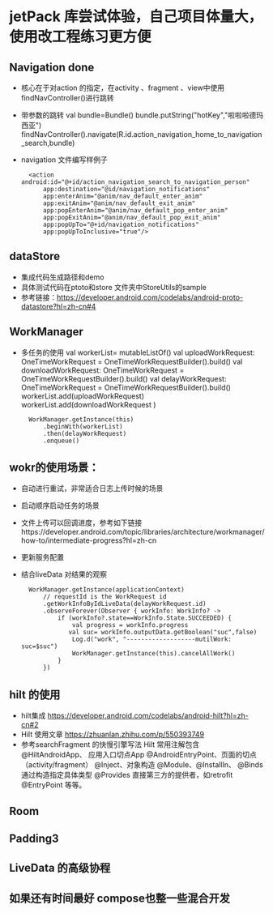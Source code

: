 # jetPack 库尝试体验，自己项目体量大，使用改工程练习更方便

##  Navigation  done

* 核心在于对action 的指定，在activity 、fragment 、view中使用findNavController()进行跳转

* 带参数的跳转
  val bundle=Bundle()
  bundle.putString("hotKey","啦啦啦德玛西亚")
  findNavController().navigate(R.id.action_navigation_home_to_navigation_search,bundle)

* navigation 文件编写样例子
    <fragment
        android:id="@+id/navigation_search"
        android:name="com.jetpack.dust.ui.seach.SearchFragment"
        android:label="搜索"
        tools:layout="@layout/fragment_person" >


        <action android:id="@+id/action_navigation_search_to_navigation_person"
            app:destination="@id/navigation_notifications"
            app:enterAnim="@anim/nav_default_enter_anim"
            app:exitAnim="@anim/nav_default_exit_anim"
            app:popEnterAnim="@anim/nav_default_pop_enter_anim"
            app:popExitAnim="@anim/nav_default_pop_exit_anim"
            app:popUpTo="@+id/navigation_notifications"
            app:popUpToInclusive="true"/>
    </fragment>




##  dataStore 
* 集成代码生成路径和demo
* 具体测试代码在ptoto和store 文件夹中StoreUtils的sample
* 参考链接：https://developer.android.com/codelabs/android-proto-datastore?hl=zh-cn#4

## WorkManager
* 多任务的使用
  val workerList= mutableListOf<OneTimeWorkRequest>()
  val uploadWorkRequest: OneTimeWorkRequest = OneTimeWorkRequestBuilder<UploadWorker>().build()
  val downloadWorkRequest: OneTimeWorkRequest = OneTimeWorkRequestBuilder<DownloadWorker>().build()
  val delayWorkRequest: OneTimeWorkRequest = OneTimeWorkRequestBuilder<DelayWorker>().build()
  workerList.add(uploadWorkRequest)
  workerList.add(downloadWorkRequest )

        WorkManager.getInstance(this)
            .beginWith(workerList)
            .then(delayWorkRequest)
            .enqueue()

##  wokr的使用场景：
* 自动进行重试，非常适合日志上传时候的场景
* 启动顺序启动任务的场景
* 文件上传可以回调进度，参考如下链接https://developer.android.com/topic/libraries/architecture/workmanager/how-to/intermediate-progress?hl=zh-cn
* 更新服务配置

* 结合liveData 对结果的观察

        WorkManager.getInstance(applicationContext)
            // requestId is the WorkRequest id
            .getWorkInfoByIdLiveData(delayWorkRequest.id)
            .observeForever(Observer { workInfo: WorkInfo? ->
                if (workInfo?.state==WorkInfo.State.SUCCEEDED) {
                    val progress = workInfo.progress
                   val suc= workInfo.outputData.getBoolean("suc",false)
                    Log.d("work", "-------------------mutilWork: suc=$suc")
                    WorkManager.getInstance(this).cancelAllWork()
                }
            })

## hilt 的使用
* hilt集成 https://developer.android.com/codelabs/android-hilt?hl=zh-cn#2
* Hilt 使用文章 https://zhuanlan.zhihu.com/p/550393749
*  参考searchFragment 的快慢引擎写法
Hilt 常用注解包含
@HiltAndroidApp、 应用入口切点App
@AndroidEntryPoint、页面的切点（activity/fragment）
@Inject、对象构造
@Module、@InstallIn、
@Binds 通过构造指定具体类型
@Provides 直接第三方的提供者，如retrofit
@EntryPoint 等等。

## Room
## Padding3
## LiveData 的高级协程
## 如果还有时间最好 compose也整一些混合开发